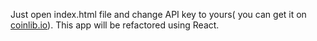 Just open index.html file and change API key to yours( you can get it on [coinlib.io](https://www.coinlib.io/apidocs)). This app will be refactored using React.
